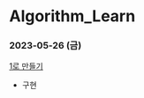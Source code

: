 # Algorithm_Learn
### 2023-05-26 (금)
[1로 만들기](https://school.programmers.co.kr/learn/courses/30/lessons/181880)
- 구현
